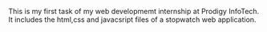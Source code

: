 This is my first task of my web developmemt internship at Prodigy InfoTech.
It includes the html,css and javacsript files of a stopwatch web application.
